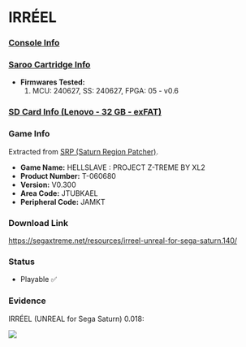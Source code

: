 # IRRÉEL

### [Console Info](../../../../../Info/Consoles/VA13/README.md)

### [Saroo Cartridge Info](../../../../../Info/Cartridges/RetroGameParadiseStore/1.32F/README.md)

- <b>Firmwares Tested:</b>
  1. MCU: 240627, SS: 240627, FPGA: 05 - v0.6

### [SD Card Info (Lenovo - 32 GB - exFAT)](../../../../../Info/SdCards/Lenovo/32GB/exfat/README.md)

### Game Info

Extracted from [SRP (Saturn Region Patcher)](https://segaxtreme.net/resources/saturn-region-patcher.81/download).

- <b>Game Name:</b> HELLSLAVE : PROJECT Z-TREME BY XL2
- <b>Product Number:</b> T-060680
- <b>Version:</b> V0.300
- <b>Area Code:</b> JTUBKAEL
- <b>Peripheral Code:</b> JAMKT

### Download Link

https://segaxtreme.net/resources/irreel-unreal-for-sega-saturn.140/

### Status

- Playable :white_check_mark:

### Evidence

IRRÉEL (UNREAL for Sega Saturn) 0.018:

[![](https://img.youtube.com/vi/SZ_ZBc4fNy4/0.jpg)](https://www.youtube.com/watch?v=SZ_ZBc4fNy4)
